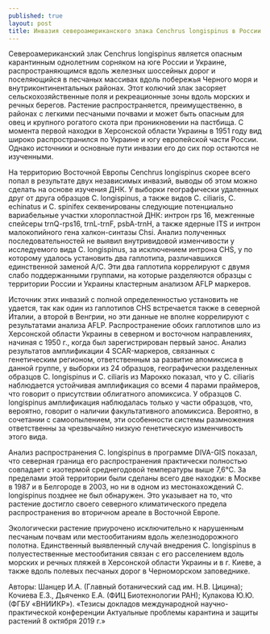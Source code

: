 ```yaml
---
published: true
layout: post
title: Инвазия североамериканского злака Cenchrus longispinus в России и Украине
---
```


Североамериканский злак Cenchrus longispinus является опасным карантинным однолетним сорняком на юге России и Украине, распространяющимся вдоль железных  шоссейных дорог и поселяющийся в песчаных массивах вдоль побережья Черного моря и внутриконтинентальных районах. Этот колючий злак засоряет сельскохозяйственные поля и рекреационные зоны вдоль морских и речных берегов. Растение распространяется, преимущественно, в районах с легкими песчаными почвами и может быть опасным для овец и крупного рогатого скота при проникновении на пастбища. С момента первой находки в Херсонской области Украины в 1951 году вид широко распространился по Украине и югу европейской части России. Однако источники и основные пути инвазии его до сих пор остаются не изученными.

На территорию Восточной Европы Cenchrus longispinus скорее всего попал в результате двух независимых инвазий, выводы об этом можно сделать на основе изучения ДНК. У выборки географически удаленных друг от друга образцов C. longispinus, а также видов С. ciliaris, С. echinatus и С. spinifex секвенированы следующие потенциально вариабельные участки хлоропластной ДНК: интрон rps 16, межгенные спейсеры trnQ-rps16, trnL-trnF, psbA-trnH, а также ядерные ITS и интрон малокопийного гена халкон-синтазы Chsi. Анализ полученных последовательностей не выявил внутривидовой изменчивости у исследуемого вида С. longispinus, за исключением интрона CHS, у по которому удалось установить два гаплотипа, различавшихся единственной заменой А/С. Эти два гаплотипа коррелируют с двумя слабо поддержанными группами, на которые разделяются образцы с территории России и Украины кластерным анализом AFLP маркеров.

Источник этих инвазий с полной определенностью установить не удается, так как один из гаплотипов CHS встречается также в северной Италии, а второй в Венгрии, но эти данные не вполне коррелируют с результатами анализа AFLP. Распространение обоих гаплотипов шло из Херсонской области Украины в северном и восточном направлениях, начиная с 1950 г., когда был зарегистрирован первый занос. Анализ результатов амплификации 4 SCAR-маркеров, связанных с генетическим регионом, ответственным за развитие апомиксиса в данной группе, у выборки из 24 образцов, географически разделенных образцов С. longispinus и С. ciliaris из Марокко показал, что у С. ciliaris наблюдается устойчивая амплификация со всеми 4 парами праймеров, что говорит о присутствии облигатного апомиксиса. У образцов С. longispinus амплификация наблюдалась только у части образцов, что, вероятно, говорит о наличии факультативного апомиксиса. Вероятно, в сочетании с самоопылением, эти особенности системы размножения ответственны за чрезвычайно низкую генетическую изменчивость этого вида.

Анализ распространения С. longispinus в программе DIVA-GIS показал, что северная граница его распространения практически полностью совпадает с изотермой среднегодовой температуры выше 7,6°С. За пределами этой территории были сделаны всего две находки: в Москве в 1987 и в Белгороде в 2003, но ни в одном из местонахождений С. longispinus позднее не был обнаружен. Это указывает на то, что растение достигло своего северного климатического предела распространения во вторичном ареале в Восточной Европе.

Экологически растение приурочено исключительно к нарушенным песчаным почвам или местообитаниям вдоль железнодорожного полотна. Единственный выявленный случай внедрения С. longispinus в полуестественные местообитания связан с его расселением вдоль морских и речных пляжей в Херсонской области Украины и в г. Киеве, а также вдоль полевых песчаных дорог в Черноморском заповеднике.

Авторы: Шанцер И.А. (Главный ботанический сад им. Н.В. Цицина); Кочиева Е.З., Дьяченко Е.А. (ФИЦ Биотехнологии РАН); Кулакова Ю.Ю. (ФГБУ «ВНИИКР»).
«Тезисы докладов международной научно-практической конференции Актуальные проблемы карантина и защиты растений 8 октября 2019 г.»

